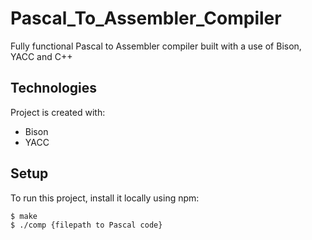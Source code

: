 # Pascal_To_Assembler_Compiler

Fully functional Pascal to Assembler compiler built with a use of Bison, YACC and C++
	
## Technologies
Project is created with:
* Bison
* YACC
	
## Setup
To run this project, install it locally using npm:

```
$ make
$ ./comp {filepath to Pascal code}
```
